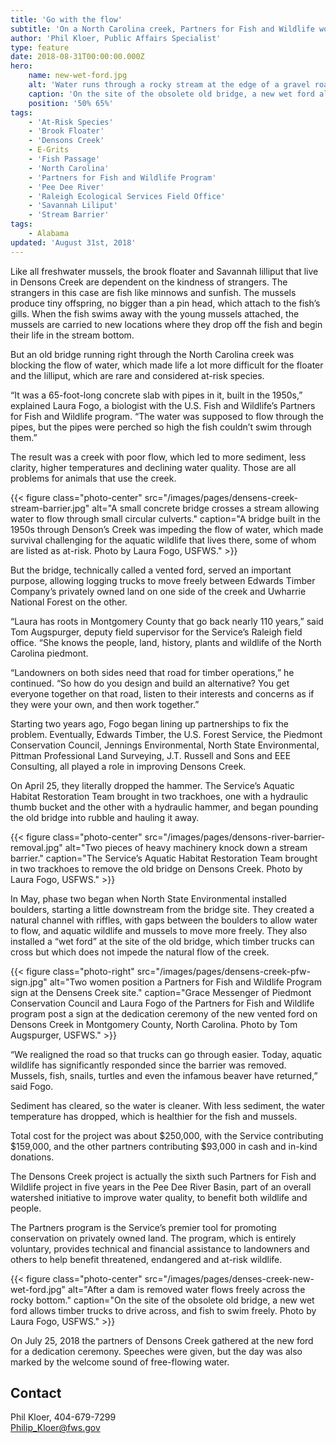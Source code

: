 ```yaml
---
title: 'Go with the flow'
subtitle: 'On a North Carolina creek, Partners for Fish and Wildlife work collaboratively to help at-risk mussels and landowners'
author: 'Phil Kloer, Public Affairs Specialist'
type: feature
date: 2018-08-31T00:00:00.000Z
hero:
    name: new-wet-ford.jpg
    alt: 'Water runs through a rocky stream at the edge of a gravel road.'
    caption: 'On the site of the obsolete old bridge, a new wet ford allows timber trucks to drive across, and fish to swim freely. Photo by Laura Fogo, USFWS.'
    position: '50% 65%'
tags:
    - 'At-Risk Species'
    - 'Brook Floater'
    - 'Densons Creek'
    - E-Grits
    - 'Fish Passage'
    - 'North Carolina'
    - 'Partners for Fish and Wildlife Program'
    - 'Pee Dee River'
    - 'Raleigh Ecological Services Field Office'
    - 'Savannah Liliput'
    - 'Stream Barrier'
tags:
    - Alabama
updated: 'August 31st, 2018'
---
```


Like all freshwater mussels, the brook floater and Savannah lilliput that live in Densons Creek are dependent on the kindness of strangers. The strangers in this case are fish like minnows and sunfish.  The mussels produce tiny offspring, no bigger than a pin head, which attach to the fish’s gills. When the fish swims away with the young mussels attached, the mussels are carried to new locations where they drop off the fish and begin their life in the stream bottom.

But an old bridge running right through the North Carolina creek was blocking the flow of water, which made life a lot more difficult for the floater and the lilliput, which are rare and considered at-risk species.

“It was a 65-foot-long concrete slab with pipes in it, built in the 1950s,” explained Laura Fogo, a biologist with the U.S. Fish and Wildlife’s Partners for Fish and Wildlife program. “The water was supposed to flow through the pipes, but the pipes were perched so high the fish couldn’t swim through them.”

The result was a creek with poor flow, which led to more sediment, less clarity, higher temperatures and declining water quality. Those are all problems for animals that use the creek.

{{< figure class="photo-center" src="/images/pages/densens-creek-stream-barrier.jpg" alt="A small concrete bridge crosses a stream allowing water to flow through small circular culverts." caption="A bridge built in the 1950s through Denson’s Creek was impeding the flow of water, which made survival challenging for the aquatic wildlife that lives there, some of whom are listed as at-risk. Photo by Laura Fogo, USFWS." >}}

But the bridge, technically called a vented ford, served an important purpose, allowing logging trucks to move freely between Edwards Timber Company’s privately owned land on one side of the creek and Uwharrie National Forest on the other.

“Laura has roots in Montgomery County that go back nearly 110 years,” said Tom Augspurger, deputy field supervisor for the Service’s Raleigh field office. “She knows the people, land, history, plants and wildlife of the North Carolina piedmont.

“Landowners on both sides need that road for timber operations,” he continued. “So how do you design and build an alternative? You get everyone together on that road, listen to their interests and concerns as if they were your own, and then work together.”

Starting two years ago, Fogo began lining up partnerships to fix the problem. Eventually, Edwards Timber, the U.S. Forest Service, the Piedmont Conservation Council, Jennings Environmental, North State Environmental, Pittman Professional Land Surveying, J.T. Russell and Sons and EEE Consulting, all played a role in improving Densons Creek.

On April 25, they literally dropped the hammer. The Service’s Aquatic Habitat Restoration Team brought in two trackhoes, one with a hydraulic thumb bucket and the other with a hydraulic hammer, and began pounding the old bridge into rubble and hauling it away.

{{< figure class="photo-center" src="/images/pages/densons-river-barrier-removal.jpg" alt="Two pieces of heavy machinery knock down a stream barrier." caption="The Service’s Aquatic Habitat Restoration Team brought in two trackhoes to remove the old bridge on Densons Creek. Photo by Laura Fogo, USFWS." >}}

In May, phase two began when North State Environmental installed boulders, starting a little downstream from the bridge site.  They created a natural channel with riffles, with gaps between the boulders to allow water to flow, and aquatic wildlife and mussels to move more freely. They also installed a “wet ford” at the site of the old bridge, which timber trucks can cross but which does not impede the natural flow of the creek.

{{< figure class="photo-right" src="/images/pages/densens-creek-pfw-sign.jpg" alt="Two women position a Partners for Fish and Wildlife Program sign at the Densens Creek site." caption="Grace Messenger of Piedmont Conservation Council and Laura Fogo of the Partners for Fish and Wildlife program post a sign at the dedication ceremony of the new vented ford on Densons Creek in Montgomery County, North Carolina. Photo by Tom Augspurger, USFWS." >}}

“We realigned the road  so that trucks can go through easier. Today, aquatic wildlife has significantly responded since the barrier was removed.  Mussels, fish, snails, turtles and even the infamous beaver have returned,” said Fogo.

Sediment has cleared, so the water is cleaner. With less sediment, the water temperature has dropped, which is healthier for the fish and mussels.

Total cost for the project was about $250,000, with the Service contributing $159,000, and the other partners contributing $93,000 in cash and in-kind donations.

The Densons Creek project is actually the sixth such Partners for Fish and Wildlife project in five years in the Pee Dee River Basin, part of an overall watershed initiative to improve water quality, to benefit both wildlife and people.

The Partners program is the Service’s premier tool for promoting conservation on privately owned land.  The program, which is entirely voluntary, provides technical and financial assistance to landowners and others to help benefit threatened, endangered and at-risk wildlife.

{{< figure class="photo-center" src="/images/pages/denses-creek-new-wet-ford.jpg" alt="After a dam is removed water flows freely across the rocky bottom." caption="On the site of the obsolete old bridge, a new wet ford allows timber trucks to drive across, and fish to swim freely. Photo by Laura Fogo, USFWS." >}}

On July 25, 2018 the partners of Densons Creek gathered at the new ford for a dedication ceremony.  Speeches were given, but the day was also marked by the welcome sound of free-flowing water.

## Contact

Phil Kloer, 404-679-7299  
[Philip_Kloer@fws.gov](mailto:Philip_Kloer@fws.gov)